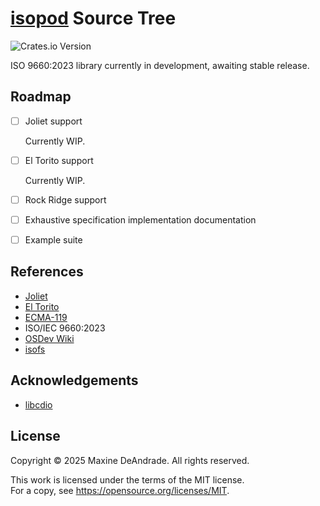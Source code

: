 # [isopod](https://crates.io/crates/isopod) Source Tree

![Crates.io Version](https://img.shields.io/crates/v/isopod)

ISO 9660:2023 library currently in development, awaiting stable release.

## Roadmap

* [ ] Joliet support

  Currently WIP.

* [ ] El Torito support

  Currently WIP.

* [ ] Rock Ridge support
* [ ] Exhaustive specification implementation documentation
* [ ] Example suite

## References

* [Joliet](https://pismotec.com/cfs/jolspec.html)
* [El Torito](https://pdos.csail.mit.edu/6.828/2014/readings/boot-cdrom.pdf)
* [ECMA-119](https://ecma-international.org/wp-content/uploads/ECMA-119_5th_edition_december_2024.pdf)
* ISO/IEC 9660:2023 
* [OSDev Wiki](https://wiki.osdev.org/ISO_9660)
* [isofs](https://git.kernel.org/pub/scm/linux/kernel/git/torvalds/linux.git/tree/fs/isofs)

## Acknowledgements

* [libcdio](https://github.com/libcdio/libcdio)

## License

Copyright © 2025 Maxine DeAndrade. All rights reserved.

This work is licensed under the terms of the MIT license.  
For a copy, see <https://opensource.org/licenses/MIT>.
